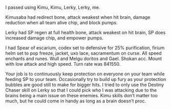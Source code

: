 I passed using Kimu, Kimu, Lerky, Lerky, me. 

Kimusaba had redirect bone, attack weakest when hit brain, damage reduction when all team alive chip, and block pumps.

Lerky had SP regen at full health bone, attack weakest on hit brain, SP does increased damage chip, and empower pumps.

I had Spear of escarium, codex set to defensive for 25% purification, firium helm set to pop freeze, jacket, uxo lace, sacramentum on curse. All speed enchants and runes. Wull and Melgu doritos and Gael. Shokan acc. Mount with low attack and high speed. Turn rate was 841550.

Your job is to continuously keep protection on everyone on your team while feeding SP to your team. Occasionally try to build up fury as your protection bubbles are good still to make for bigger hits. I tried to only use the Destiny Chaser skill on Lerky so that I could pick who I was attacking due to the brains being a main issue on these enemies. Kimu skills don’t matter too much, but he could come in handy as long as a brain doesn’t proc.
